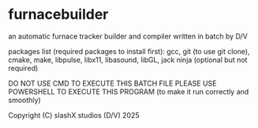 # furnacebuilder
an automatic furnace tracker builder and compiler written in batch by D/V


packages list (required packages to install first):
	gcc, git (to use git clone), cmake, make, libpulse, libx11, libasound, libGL, jack
	ninja (optional but not required)


DO NOT USE CMD TO EXECUTE THIS BATCH FILE
PLEASE USE POWERSHELL TO EXECUTE THIS PROGRAM (to make it run correctly and smoothly)


Copyright (C) slashX studios (D/V) 2025
